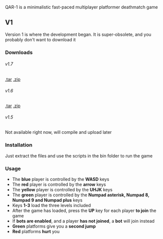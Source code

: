 QAR-1 is a minimalistic fast-paced multiplayer platformer deathmatch game

## V1
Version 1 is where the development began. It is super-obsolete, and you probably don't want to download it

### Downloads

###### v1.7
[.tar](https://github.com/complover116/QAR-1/releases/download/v1.7/QAR-1.tar)
[.zip](https://github.com/complover116/QAR-1/releases/download/v1.7/QAR-1.zip)
###### v1.6
[.tar](https://github.com/complover116/QAR-1/releases/download/v1.6/QAR-1.tar)
[.zip](https://github.com/complover116/QAR-1/releases/download/v1.6/QAR-1.zip)
###### v1.5
Not available right now, will compile and upload later
### Installation
Just extract the files and use the scripts in the bin folder to run the game
### Usage
* The **blue** player is controlled by the **WASD** keys
* The **red** player is controlled by the **arrow** keys
* The **yellow** player is controlled by the **UHJK** keys
* The **green** player is controlled by the **Numpad asterisk, Numpad 8, Numpad 9 and Numpad plus** keys
* Keys **1-3** load the three levels included
* After the game has loaded, press the **UP** key for each player **to join** the game
* If **bots are enabled**, and a player **has not joined**, a **bot** will join instead
* **Green** platforms give you a **second jump**
* **Red** platforms **hurt** you
